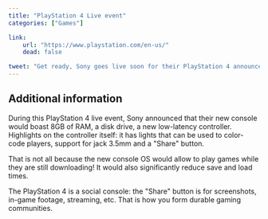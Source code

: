 ```yaml
---
title: "PlayStation 4 Live event"
categories: ["Games"]

link:
    url: "https://www.playstation.com/en-us/"
    dead: false

tweet: "Get ready, Sony goes live soon for their PlayStation 4 announcement event!"
---
```


## Additional information

During this PlayStation 4 live event, Sony announced that their new console would boast 8GB of RAM, a disk drive, a new
low-latency controller. Highlights on the controller itself: it has lights that can be used to color-code players,
support for jack 3.5mm and a "Share" button.

That is not all because the new console OS would allow to play games while they are still downloading! It would also
significantly reduce save and load times.

The PlayStation 4 is a social console: the "Share" button is for screenshots, in-game footage, streaming, etc. That is
how you form durable gaming communities.

